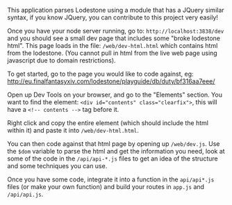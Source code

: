 This application parses Lodestone using a module that has a JQuery similar syntax, if you know JQuery, you can contribute to this project very easily!

Once you have your node server running, go to: `http://localhost:3838/dev` and you should see a small dev page that includes some "broke lodestone html". This page loads in the file: `/web/dev-html.html` which contains html from the lodestone. (You cannot pull in html from the live web page using javascript due to domain restrictions).

To get started, go to the page you would like to code against, eg: http://eu.finalfantasyxiv.com/lodestone/playguide/db/duty/bf316aa7eee/

Open up Dev Tools on your browser, and go to the "Elements" section. You want to find the element: `<div id="contents" class="clearfix">`, this will have a `<!-- contents -->` tag before it.

Right click and copy the entire element (which should include the html within it) and paste it into `/web/dev-html.html`.

You can then code against that html page by opening up `/web/dev.js`. Use the `$dom` variable to parse the html and get the information you need, look at some of the code in the `/api/api-*.js` files to get an idea of the structure and some techniques you can use.

Once you have some code, integrate it into a function in the `api/api*.js` files (or make your own function) and build your routes in `app.js` and `/api/api.js`.
